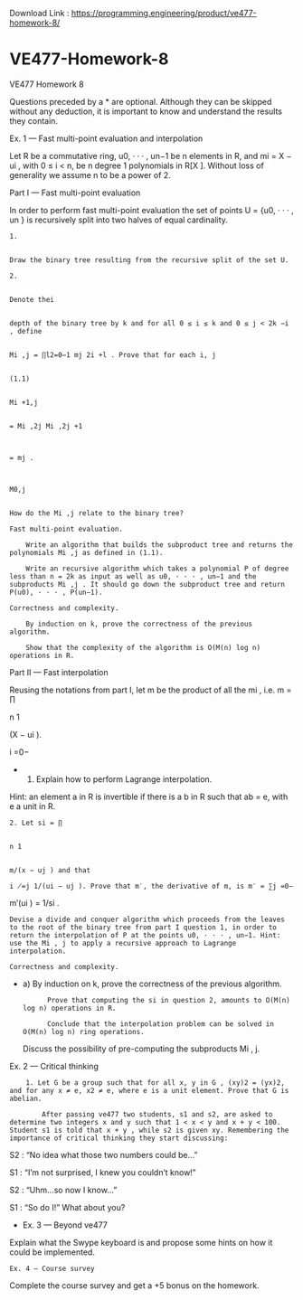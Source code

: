 Download Link : https://programming.engineering/product/ve477-homework-8/

# VE477-Homework-8
VE477 Homework 8

Questions preceded by a * are optional. Although they can be skipped without any deduction, it is important to know and understand the results they contain.

Ex. 1 — Fast multi-point evaluation and interpolation

Let R be a commutative ring, u0, · · · , un−1 be n elements in R, and mi = X − ui , with 0 ≤ i < n, be n degree 1 polynomials in R[X ]. Without loss of generality we assume n to be a power of 2.

Part I — Fast multi-point evaluation

In order to perform fast multi-point evaluation the set of points U = {u0, · · · , un } is recursively split into two halves of equal cardinality.

    1.
    	

    Draw the binary tree resulting from the recursive split of the set U.

    2.
    	

    Denote thei
    	

    depth of the binary tree by k and for all 0 ≤ i ≤ k and 0 ≤ j < 2k −i , define
    	

    Mi ,j = ∏l2=0−1 mj 2i +l . Prove that for each i, j
    			

    (1.1)
    	

    Mi +1,j
    	

    = Mi ,2j Mi ,2j +1
    			
    		

    = mj .
    	
    	

    M0,j
    	

    How do the Mi ,j relate to the binary tree?

    Fast multi-point evaluation.

        Write an algorithm that builds the subproduct tree and returns the polynomials Mi ,j as defined in (1.1).

        Write an recursive algorithm which takes a polynomial P of degree less than n = 2k as input as well as u0, · · · , un−1 and the subproducts Mi ,j . It should go down the subproduct tree and return P(u0), · · · , P(un−1).

    Correctness and complexity.

        By induction on k, prove the correctness of the previous algorithm.

        Show that the complexity of the algorithm is O(M(n) log n) operations in R.

Part II — Fast interpolation

Reusing the notations from part I, let m be the product of all the mi , i.e. m = ∏
	

n 1
	

(X − ui ).

i =0−

* 1. Explain how to perform Lagrange interpolation.

Hint: an element a in R is invertible if there is a b in R such that ab = e, with e a unit in R.

    2. Let si = ∏
    	

    n 1
    	

    m/(x − uj ) and that

    i ̸=j 1/(ui − uj ). Prove that m′, the derivative of m, is m′ = ∑j =0−

m′(ui ) = 1/si .

    Devise a divide and conquer algorithm which proceeds from the leaves to the root of the binary tree from part I question 1, in order to return the interpolation of P at the points u0, · · · , un−1. Hint: use the Mi , j to apply a recursive approach to Lagrange interpolation.

    Correctness and complexity.

* a) By induction on k, prove the correctness of the previous algorithm.

            Prove that computing the si in question 2, amounts to O(M(n) log n) operations in R.

            Conclude that the interpolation problem can be solved in O(M(n) log n) ring operations.

    Discuss the possibility of pre-computing the subproducts Mi , j.

Ex. 2 — Critical thinking

        1. Let G be a group such that for all x, y in G , (xy)2 = (yx)2, and for any x ≠ e, x2 ≠ e, where e is a unit element. Prove that G is abelian.

            After passing ve477 two students, s1 and s2, are asked to determine two integers x and y such that 1 < x < y and x + y < 100. Student s1 is told that x + y , while s2 is given xy. Remembering the importance of critical thinking they start discussing:

S2 : “No idea what those two numbers could be…”

S1 : “I’m not surprised, I knew you couldn’t know!”

S2 : “Uhm…so now I know…”

S1 : “So do I!” What about you?

* Ex. 3 — Beyond ve477

Explain what the Swype keyboard is and propose some hints on how it could be implemented.

    Ex. 4 — Course survey

Complete the course survey and get a +5 bonus on the homework.
